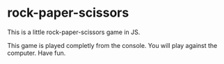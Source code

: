 # rock-paper-scissors
This is a little rock-paper-scissors game in JS. 


This game is played completly from the console. You will play against the computer. Have fun.